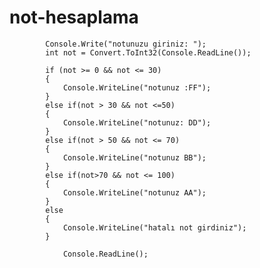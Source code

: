 # not-hesaplama

            Console.Write("notunuzu giriniz: ");
            int not = Convert.ToInt32(Console.ReadLine()); 

            if (not >= 0 && not <= 30)
            {
                Console.WriteLine("notunuz :FF");
            }
            else if(not > 30 && not <=50)
            {
                Console.WriteLine("notunuz: DD");
            }
            else if(not > 50 && not <= 70)
            {
                Console.WriteLine("notunuz BB");
            }
            else if(not>70 && not <= 100)
            {
                Console.WriteLine("notunuz AA");
            }
            else
            {
                Console.WriteLine("hatalı not girdiniz");
            }
                
                Console.ReadLine();

